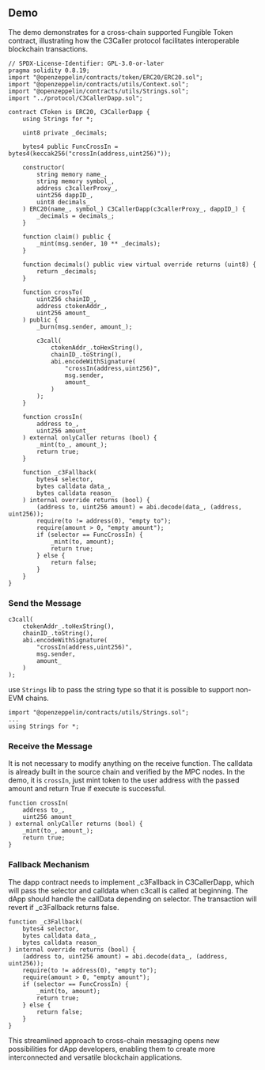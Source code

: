 ## Demo

The demo demonstrates for a cross-chain supported Fungible Token contract, illustrating how the C3Caller protocol facilitates interoperable blockchain transactions.

```
// SPDX-License-Identifier: GPL-3.0-or-later
pragma solidity 0.8.19;
import "@openzeppelin/contracts/token/ERC20/ERC20.sol";
import "@openzeppelin/contracts/utils/Context.sol";
import "@openzeppelin/contracts/utils/Strings.sol";
import "../protocol/C3CallerDapp.sol";

contract CToken is ERC20, C3CallerDapp {
    using Strings for *;

    uint8 private _decimals;

    bytes4 public FuncCrossIn = bytes4(keccak256("crossIn(address,uint256)"));

    constructor(
        string memory name_,
        string memory symbol_,
        address c3callerProxy_,
        uint256 dappID_,
        uint8 decimals_
    ) ERC20(name_, symbol_) C3CallerDapp(c3callerProxy_, dappID_) {
        _decimals = decimals_;
    }

    function claim() public {
        _mint(msg.sender, 10 ** _decimals);
    }

    function decimals() public view virtual override returns (uint8) {
        return _decimals;
    }

    function crossTo(
        uint256 chainID_,
        address ctokenAddr_,
        uint256 amount_
    ) public {
        _burn(msg.sender, amount_);

        c3call(
            ctokenAddr_.toHexString(),
            chainID_.toString(),
            abi.encodeWithSignature(
                "crossIn(address,uint256)",
                msg.sender,
                amount_
            )
        );
    }

    function crossIn(
        address to_,
        uint256 amount_
    ) external onlyCaller returns (bool) {
        _mint(to_, amount_);
        return true;
    }

    function _c3Fallback(
        bytes4 selector,
        bytes calldata data_,
        bytes calldata reason_
    ) internal override returns (bool) {
        (address to, uint256 amount) = abi.decode(data_, (address, uint256));
        require(to != address(0), "empty to");
        require(amount > 0, "empty amount");
        if (selector == FuncCrossIn) {
            _mint(to, amount);
            return true;
        } else {
            return false;
        }
    }
}
```


### Send the Message

```
c3call(
    ctokenAddr_.toHexString(),
    chainID_.toString(),
    abi.encodeWithSignature(
        "crossIn(address,uint256)",
        msg.sender,
        amount_
    )
);
```

use `Strings` lib to pass the string type so that it is possible to support non-EVM chains.

```
import "@openzeppelin/contracts/utils/Strings.sol";
...
using Strings for *;
```


### Receive the Message

It is not necessary to modify anything on the receive function. The calldata is already built in the source chain and verified by the MPC nodes. In the demo, it is `crossIn`, just mint token to the user address with the passed amount and return True if execute is successful.

```
function crossIn(
    address to_,
    uint256 amount_
) external onlyCaller returns (bool) {
    _mint(to_, amount_);
    return true;
}
```


### Fallback Mechanism

The dapp contract needs to implement  \_c3Fallback in C3CallerDapp, which will pass the selector and calldata when c3call is called at beginning. The dApp should handle the callData depending on selector. The transaction will revert if \_c3Fallback returns false.

```
function _c3Fallback(
    bytes4 selector,
    bytes calldata data_,
    bytes calldata reason_
) internal override returns (bool) {
    (address to, uint256 amount) = abi.decode(data_, (address, uint256));
    require(to != address(0), "empty to");
    require(amount > 0, "empty amount");
    if (selector == FuncCrossIn) {
        _mint(to, amount);
        return true;
    } else {
        return false;
    }
}
```

This streamlined approach to cross-chain messaging opens new possibilities for dApp developers, enabling them to create more interconnected and versatile blockchain applications.

